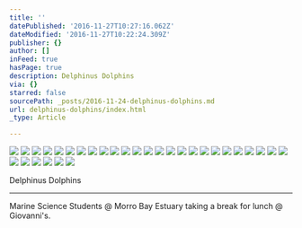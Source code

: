 ```yaml
---
title: ''
datePublished: '2016-11-27T10:27:16.062Z'
dateModified: '2016-11-27T10:22:24.309Z'
publisher: {}
author: []
inFeed: true
hasPage: true
description: Delphinus Dolphins
via: {}
starred: false
sourcePath: _posts/2016-11-24-delphinus-dolphins.md
url: delphinus-dolphins/index.html
_type: Article

---
```

![](https://s3-us-west-2.amazonaws.com/the-grid-img/p/8299f0f7a1af190e611c4b5908fa3fc8b7d08b26.jpg)
![](https://s3-us-west-2.amazonaws.com/the-grid-img/p/2136bbb50c50bc44a3bb6b3686b41682c0092755.jpg)
![](https://s3-us-west-2.amazonaws.com/the-grid-img/p/870e5cdc7a2c464cf3b189279ed7a8f7f12ab4ad.jpg)
![](https://s3-us-west-2.amazonaws.com/the-grid-img/p/acc0fd4f5b6409dd6ecb562007b70d6fd957aefc.jpg)
![](https://s3-us-west-2.amazonaws.com/the-grid-img/p/012da1c11963b87a5f026a1e0b4d2b770eb6f4ce.jpg)
![](https://s3-us-west-2.amazonaws.com/the-grid-img/p/b88321b31c946af5be5e1079a4e5274579ff386c.jpg)
![](https://the-grid-user-content.s3-us-west-2.amazonaws.com/db105410-e1a9-4ee4-b7d4-17a2dd2f827e.jpg)
![](https://the-grid-user-content.s3-us-west-2.amazonaws.com/7802a558-39f5-435f-998c-bf237dfc1794.jpg)
![](https://s3-us-west-2.amazonaws.com/the-grid-img/p/5b7b14d1e36dda1ce0f33e9ec4d2fa06c66a4eaa.jpg)
![](https://the-grid-user-content.s3-us-west-2.amazonaws.com/fbe8bd13-c55f-4ab7-a7cf-f7d226adf6f7.jpg)
![](https://the-grid-user-content.s3-us-west-2.amazonaws.com/3f2ca677-1c63-400c-9115-4a9385dfb952.jpg)
![](https://the-grid-user-content.s3-us-west-2.amazonaws.com/4f90a060-e763-405a-83ba-954c97adefba.jpg)
![](https://the-grid-user-content.s3-us-west-2.amazonaws.com/08a1f7ae-fb1b-4273-b622-85f19c27783c.jpg)
![](https://the-grid-user-content.s3-us-west-2.amazonaws.com/fb4c00c3-0eae-4df8-be45-46234d25b221.jpg)
![](https://the-grid-user-content.s3-us-west-2.amazonaws.com/b4b310bd-0c5f-4df9-9518-1b6d6a1d0963.jpg)
![](https://the-grid-user-content.s3-us-west-2.amazonaws.com/660cb9c3-2ed6-4e10-8bc2-a71b098790d8.jpg)
![](https://the-grid-user-content.s3-us-west-2.amazonaws.com/b0e35478-6c6a-47a5-9203-f256bc1b14af.jpg)
![](https://the-grid-user-content.s3-us-west-2.amazonaws.com/c3811cb9-70cb-4800-9de2-fd6852ec36eb.jpg)
![](https://s3-us-west-2.amazonaws.com/the-grid-img/p/fcd61481fb61fa5fee0f8257c9a9bd8a6b6a5a60.jpg)
![](https://the-grid-user-content.s3-us-west-2.amazonaws.com/d712d074-88a7-4810-8389-b453a54659b7.jpg)
![](https://the-grid-user-content.s3-us-west-2.amazonaws.com/fc22726b-cf59-4af8-9632-2badb2748a43.jpg)
![](https://the-grid-user-content.s3-us-west-2.amazonaws.com/fe945bd2-ab36-4c31-9786-eeebf1b028f0.jpg)
![](https://the-grid-user-content.s3-us-west-2.amazonaws.com/94f5a4e7-6350-4df7-9105-88735df4c04d.jpg)
![](https://the-grid-user-content.s3-us-west-2.amazonaws.com/414b4e91-81e5-4333-8f90-1dea974a0ebb.jpg)
![](https://the-grid-user-content.s3-us-west-2.amazonaws.com/dd0a11cb-4620-4580-a479-8ef0cbf53cac.jpg)
![](https://the-grid-user-content.s3-us-west-2.amazonaws.com/ebed77b4-5450-4d35-bb5b-69792ec8075b.jpg)
![](https://the-grid-user-content.s3-us-west-2.amazonaws.com/9f9631af-35ff-4bcf-afc3-55fb2fce4847.jpg)
![](https://the-grid-user-content.s3-us-west-2.amazonaws.com/bdbfaade-0182-47df-b876-16e4b2d222b3.jpg)
![](https://the-grid-user-content.s3-us-west-2.amazonaws.com/2dc9d6db-ef2d-462c-b072-9521fec1a8e2.jpg)
![](https://the-grid-user-content.s3-us-west-2.amazonaws.com/0381866a-645f-4467-bcc2-21ec5ac01907.jpg)
![](https://the-grid-user-content.s3-us-west-2.amazonaws.com/6f089e68-693c-4be6-95eb-9d7d182be668.jpg)

Delphinus Dolphins

---

Marine Science Students @ Morro Bay Estuary taking a break for lunch @ Giovanni's.